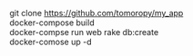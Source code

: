 git clone https://github.com/tomoropy/my_app  
docker-compose build  
docker-compse run web rake db:create  
docker-comose up -d  